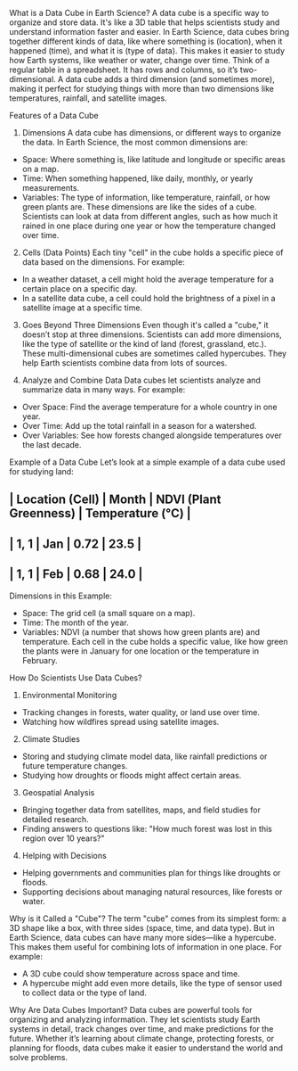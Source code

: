 What is a Data Cube in Earth Science?
A data cube is a specific way to organize and store data. It's like a 3D table that helps scientists study and understand information faster and easier. In Earth Science, data cubes bring together different kinds of data, like where something is (location), when it happened (time), and what it is (type of data). This makes it easier to study how Earth systems, like weather or water, change over time. Think of a regular table in a spreadsheet. It has rows and columns, so it’s two-dimensional. A data cube adds a third dimension (and sometimes more), making it perfect for studying things with more than two dimensions like temperatures, rainfall, and satellite images.

Features of a Data Cube
1. Dimensions
A data cube has dimensions, or different ways to organize the data. In Earth Science, the most common dimensions are:
- Space: Where something is, like latitude and longitude or specific areas on a map.
- Time: When something happened, like daily, monthly, or yearly measurements.
- Variables: The type of information, like temperature, rainfall, or how green plants are.
These dimensions are like the sides of a cube. Scientists can look at data from different angles, such as how much it rained in one place during one year or how the temperature changed over time.

2. Cells (Data Points)
Each tiny "cell" in the cube holds a specific piece of data based on the dimensions. For example:
- In a weather dataset, a cell might hold the average temperature for a certain place on a specific day.
- In a satellite data cube, a cell could hold the brightness of a pixel in a satellite image at a specific time.

3. Goes Beyond Three Dimensions
Even though it's called a "cube," it doesn’t stop at three dimensions. Scientists can add more dimensions, like the type of satellite or the kind of land (forest, grassland, etc.). These multi-dimensional cubes are sometimes called hypercubes. They help Earth scientists combine data from lots of sources.

4. Analyze and Combine Data
Data cubes let scientists analyze and summarize data in many ways. For example:
- Over Space: Find the average temperature for a whole country in one year.
- Over Time: Add up the total rainfall in a season for a watershed.
- Over Variables: See how forests changed alongside temperatures over the last decade.

Example of a Data Cube
Let’s look at a simple example of a data cube used for studying land:

| Location (Cell)     |	Month	| NDVI (Plant Greenness) | Temperature (°C) |
----------------------------------------------------------------------------
|    1, 1	      |  Jan	|       0.72	         |      23.5        | 
----------------------------------------------------------------------------
|    1, 1	      |  Feb	|       0.68	         |      24.0        |
----------------------------------------------------------------------------

Dimensions in this Example:
- Space: The grid cell (a small square on a map).
- Time: The month of the year.
- Variables: NDVI (a number that shows how green plants are) and temperature.
Each cell in the cube holds a specific value, like how green the plants were in January for one location or the temperature in February.

How Do Scientists Use Data Cubes?

1. Environmental Monitoring
- Tracking changes in forests, water quality, or land use over time.
- Watching how wildfires spread using satellite images.

2. Climate Studies
- Storing and studying climate model data, like rainfall predictions or future temperature changes.
- Studying how droughts or floods might affect certain areas.

3. Geospatial Analysis
- Bringing together data from satellites, maps, and field studies for detailed research.
- Finding answers to questions like: "How much forest was lost in this region over 10 years?"

4. Helping with Decisions
- Helping governments and communities plan for things like droughts or floods.
- Supporting decisions about managing natural resources, like forests or water.

Why is it Called a "Cube"?
The term "cube" comes from its simplest form: a 3D shape like a box, with three sides (space, time, and data type). But in Earth Science, data cubes can have many more sides—like a hypercube. This makes them useful for combining lots of information in one place. For example:
- A 3D cube could show temperature across space and time.
- A hypercube might add even more details, like the type of sensor used to collect data or the type of land.

Why Are Data Cubes Important?
Data cubes are powerful tools for organizing and analyzing information. They let scientists study Earth systems in detail, track changes over time, and make predictions for the future. Whether it’s learning about climate change, protecting forests, or planning for floods, data cubes make it easier to understand the world and solve problems.

